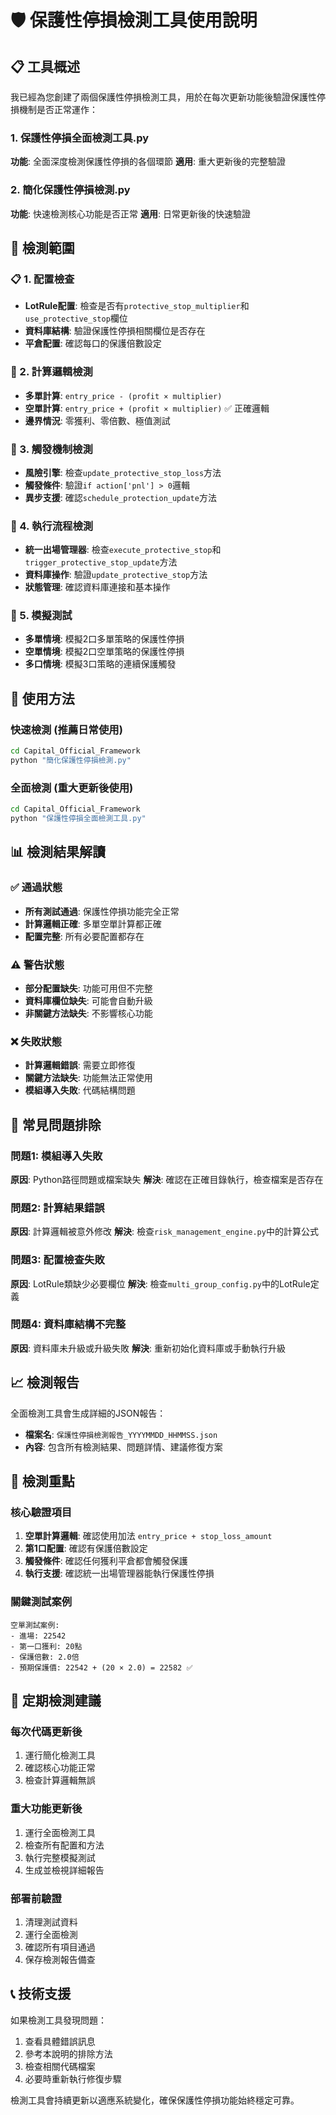 # 🛡️ 保護性停損檢測工具使用說明

## 📋 工具概述

我已經為您創建了兩個保護性停損檢測工具，用於在每次更新功能後驗證保護性停損機制是否正常運作：

### 1. 保護性停損全面檢測工具.py
**功能**: 全面深度檢測保護性停損的各個環節
**適用**: 重大更新後的完整驗證

### 2. 簡化保護性停損檢測.py  
**功能**: 快速檢測核心功能是否正常
**適用**: 日常更新後的快速驗證

## 🎯 檢測範圍

### 📋 1. 配置檢查
- **LotRule配置**: 檢查是否有`protective_stop_multiplier`和`use_protective_stop`欄位
- **資料庫結構**: 驗證保護性停損相關欄位是否存在
- **平倉配置**: 確認每口的保護倍數設定

### 🧮 2. 計算邏輯檢測
- **多單計算**: `entry_price - (profit × multiplier)` 
- **空單計算**: `entry_price + (profit × multiplier)` ✅ 正確邏輯
- **邊界情況**: 零獲利、零倍數、極值測試

### 🎯 3. 觸發機制檢測
- **風險引擎**: 檢查`update_protective_stop_loss`方法
- **觸發條件**: 驗證`if action['pnl'] > 0`邏輯
- **異步支援**: 確認`schedule_protection_update`方法

### 🚪 4. 執行流程檢測
- **統一出場管理器**: 檢查`execute_protective_stop`和`trigger_protective_stop_update`方法
- **資料庫操作**: 驗證`update_protective_stop`方法
- **狀態管理**: 確認資料庫連接和基本操作

### 🧪 5. 模擬測試
- **多單情境**: 模擬2口多單策略的保護性停損
- **空單情境**: 模擬2口空單策略的保護性停損  
- **多口情境**: 模擬3口策略的連續保護觸發

## 🚀 使用方法

### 快速檢測 (推薦日常使用)
```bash
cd Capital_Official_Framework
python "簡化保護性停損檢測.py"
```

### 全面檢測 (重大更新後使用)
```bash
cd Capital_Official_Framework
python "保護性停損全面檢測工具.py"
```

## 📊 檢測結果解讀

### ✅ 通過狀態
- **所有測試通過**: 保護性停損功能完全正常
- **計算邏輯正確**: 多單空單計算都正確
- **配置完整**: 所有必要配置都存在

### ⚠️ 警告狀態  
- **部分配置缺失**: 功能可用但不完整
- **資料庫欄位缺失**: 可能會自動升級
- **非關鍵方法缺失**: 不影響核心功能

### ❌ 失敗狀態
- **計算邏輯錯誤**: 需要立即修復
- **關鍵方法缺失**: 功能無法正常使用
- **模組導入失敗**: 代碼結構問題

## 🔧 常見問題排除

### 問題1: 模組導入失敗
**原因**: Python路徑問題或檔案缺失
**解決**: 確認在正確目錄執行，檢查檔案是否存在

### 問題2: 計算結果錯誤
**原因**: 計算邏輯被意外修改
**解決**: 檢查`risk_management_engine.py`中的計算公式

### 問題3: 配置檢查失敗
**原因**: LotRule類缺少必要欄位
**解決**: 檢查`multi_group_config.py`中的LotRule定義

### 問題4: 資料庫結構不完整
**原因**: 資料庫未升級或升級失敗
**解決**: 重新初始化資料庫或手動執行升級

## 📈 檢測報告

全面檢測工具會生成詳細的JSON報告：
- **檔案名**: `保護性停損檢測報告_YYYYMMDD_HHMMSS.json`
- **內容**: 包含所有檢測結果、問題詳情、建議修復方案

## 🎯 檢測重點

### 核心驗證項目
1. **空單計算邏輯**: 確認使用加法 `entry_price + stop_loss_amount`
2. **第1口配置**: 確認有保護倍數設定
3. **觸發條件**: 確認任何獲利平倉都會觸發保護
4. **執行支援**: 確認統一出場管理器能執行保護性停損

### 關鍵測試案例
```
空單測試案例:
- 進場: 22542
- 第一口獲利: 20點  
- 保護倍數: 2.0倍
- 預期保護價: 22542 + (20 × 2.0) = 22582 ✅
```

## 🔄 定期檢測建議

### 每次代碼更新後
1. 運行簡化檢測工具
2. 確認核心功能正常
3. 檢查計算邏輯無誤

### 重大功能更新後  
1. 運行全面檢測工具
2. 檢查所有配置和方法
3. 執行完整模擬測試
4. 生成並檢視詳細報告

### 部署前驗證
1. 清理測試資料
2. 運行全面檢測
3. 確認所有項目通過
4. 保存檢測報告備查

## 📞 技術支援

如果檢測工具發現問題：
1. 查看具體錯誤訊息
2. 參考本說明的排除方法
3. 檢查相關代碼檔案
4. 必要時重新執行修復步驟

檢測工具會持續更新以適應系統變化，確保保護性停損功能始終穩定可靠。
